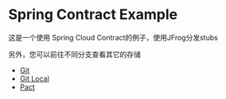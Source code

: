 # Spring Contract Example

这是一个使用 Spring Cloud Contract的例子，使用JFrog分发stubs

另外，您可以前往不同分支查看其它的存储
- [Git](https://github.com/JiangTJ/spring-contract-example/tree/git)
- [Git Local](https://github.com/JiangTJ/spring-contract-example/tree/git-local)
- [Pact](https://github.com/JiangTJ/spring-contract-example/tree/pact)
